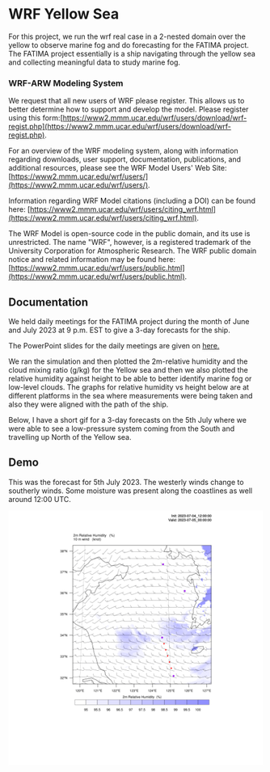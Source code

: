 
# WRF Yellow Sea

For this project, we run the wrf real case in a 2-nested domain over the yellow to observe marine fog and do forecasting for the FATIMA project. The FATIMA project essentially is a ship navigating through the yellow sea and collecting meaningful data to study marine fog.

### WRF-ARW Modeling System  ###

We request that all new users of WRF please register. This allows us to better determine how to support and develop the model. Please register using this form:[https://www2.mmm.ucar.edu/wrf/users/download/wrf-regist.php](https://www2.mmm.ucar.edu/wrf/users/download/wrf-regist.php).

For an overview of the WRF modeling system, along with information regarding downloads, user support, documentation, publications, and additional resources, please see the WRF Model Users' Web Site: [https://www2.mmm.ucar.edu/wrf/users/](https://www2.mmm.ucar.edu/wrf/users/).
 
Information regarding WRF Model citations (including a DOI) can be found here: [https://www2.mmm.ucar.edu/wrf/users/citing_wrf.html](https://www2.mmm.ucar.edu/wrf/users/citing_wrf.html).

The WRF Model is open-source code in the public domain, and its use is unrestricted. The name "WRF", however, is a registered trademark of the University Corporation for Atmospheric Research. The WRF public domain notice and related information may be found here: [https://www2.mmm.ucar.edu/wrf/users/public.html](https://www2.mmm.ucar.edu/wrf/users/public.html).



## Documentation

We held daily meetings for the FATIMA project during the month of June and July 2023 at 9 p.m. EST to give a 3-day forecasts for the ship. 

The PowerPoint slides for the daily meetings are given on [here.](http://www.yorku.ca/pat/FATIMA-WRF/Yellow%20Sea%20daily%20forecasts/index.html)

We ran the simulation and then plotted the 2m-relative humidity and the cloud mixing ratio (g/kg) for the Yellow sea and then we also plotted the relative humidity against height to be able to better identify marine fog or low-level clouds. The graphs for relative humidity vs height below are at different platforms in the sea where measurements were being taken and also they were aligned with the path of the ship. 

Below, I have a short gif for a 3-day forecasts on the 5th July where we were able to see a low-pressure system coming from the South and travelling up North of the Yellow sea.  


## Demo

This was the forecast for 5th July 2023. The westerly winds change to southerly winds. Some moisture was present along the coastlines as well around 12:00 UTC.

![](https://github.com/Piyush-T31/WRF_Projects_YellowSea/blob/6fa76b932cc7de44d3581663978368fc5b2b79b5/test/em_real/RHD1.gif)


